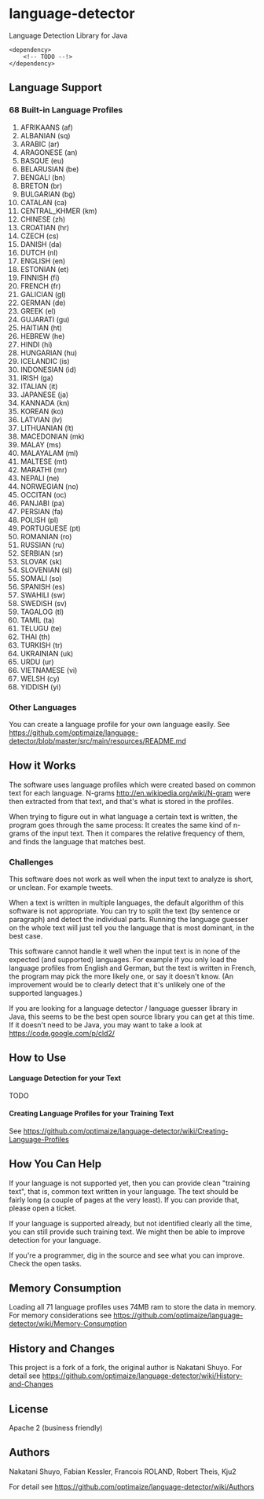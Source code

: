 # language-detector

Language Detection Library for Java

    <dependency>
        <!-- TODO --!>
    </dependency>


## Language Support

### 68 Built-in Language Profiles

1. AFRIKAANS (af)
2. ALBANIAN (sq)
3. ARABIC (ar)
4. ARAGONESE (an)
5. BASQUE (eu)
6. BELARUSIAN (be)
7. BENGALI (bn)
8. BRETON (br)
9. BULGARIAN (bg)
10. CATALAN (ca)
11. CENTRAL_KHMER (km)
12. CHINESE (zh)
13. CROATIAN (hr)
14. CZECH (cs)
15. DANISH (da)
16. DUTCH (nl)
17. ENGLISH (en)
18. ESTONIAN (et)
19. FINNISH (fi)
20. FRENCH (fr)
21. GALICIAN (gl)
22. GERMAN (de)
23. GREEK (el)
24. GUJARATI (gu)
25. HAITIAN (ht)
26. HEBREW (he)
27. HINDI (hi)
28. HUNGARIAN (hu)
29. ICELANDIC (is)
30. INDONESIAN (id)
31. IRISH (ga)
32. ITALIAN (it)
33. JAPANESE (ja)
34. KANNADA (kn)
35. KOREAN (ko)
36. LATVIAN (lv)
37. LITHUANIAN (lt)
38. MACEDONIAN (mk)
39. MALAY (ms)
40. MALAYALAM (ml)
41. MALTESE (mt)
42. MARATHI (mr)
43. NEPALI (ne)
44. NORWEGIAN (no)
45. OCCITAN (oc)
46. PANJABI (pa)
47. PERSIAN (fa)
48. POLISH (pl)
49. PORTUGUESE (pt)
50. ROMANIAN (ro)
51. RUSSIAN (ru)
52. SERBIAN (sr)
53. SLOVAK (sk)
54. SLOVENIAN (sl)
55. SOMALI (so)
56. SPANISH (es)
57. SWAHILI (sw)
58. SWEDISH (sv)
59. TAGALOG (tl)
60. TAMIL (ta)
61. TELUGU (te)
62. THAI (th)
63. TURKISH (tr)
64. UKRAINIAN (uk)
65. URDU (ur)
66. VIETNAMESE (vi)
67. WELSH (cy)
68. YIDDISH (yi)

### Other Languages

You can create a language profile for your own language easily.
See https://github.com/optimaize/language-detector/blob/master/src/main/resources/README.md


## How it Works

The software uses language profiles which were created based on common text for each language.
N-grams http://en.wikipedia.org/wiki/N-gram were then extracted from that text, and that's what is stored in the profiles.

When trying to figure out in what language a certain text is written, the program goes through the same process:
It creates the same kind of n-grams of the input text. Then it compares the relative frequency of them, and finds the
language that matches best.


### Challenges

This software does not work as well when the input text to analyze is short, or unclean. For example tweets.

When a text is written in multiple languages, the default algorithm of this software is not appropriate.
You can try to split the text (by sentence or paragraph) and detect the individual parts. Running the language guesser
on the whole text will just tell you the language that is most dominant, in the best case.

This software cannot handle it well when the input text is in none of the expected (and supported) languages.
For example if you only load the language profiles from English and German, but the text is written in French,
the program may pick the more likely one, or say it doesn't know. (An improvement would be to clearly detect that
it's unlikely one of the supported languages.)

If you are looking for a language detector / language guesser library in Java, this seems to be the best open source
library you can get at this time. If it doesn't need to be Java, you may want to take a look at https://code.google.com/p/cld2/


## How to Use

#### Language Detection for your Text

TODO


#### Creating Language Profiles for your Training Text

See https://github.com/optimaize/language-detector/wiki/Creating-Language-Profiles


## How You Can Help

If your language is not supported yet, then you can provide clean "training text", that is, common text written in your
language. The text should be fairly long (a couple of pages at the very least). If you can provide that, please open
a ticket.

If your language is supported already, but not identified clearly all the time, you can still provide such training
text. We might then be able to improve detection for your language.

If you're a programmer, dig in the source and see what you can improve. Check the open tasks.


## Memory Consumption

Loading all 71 language profiles uses 74MB ram to store the data in memory.
For memory considerations see https://github.com/optimaize/language-detector/wiki/Memory-Consumption


## History and Changes

This project is a fork of a fork, the original author is Nakatani Shuyo.
For detail see https://github.com/optimaize/language-detector/wiki/History-and-Changes

## License

Apache 2 (business friendly)


## Authors

Nakatani Shuyo, Fabian Kessler, Francois ROLAND, Robert Theis, Kju2

For detail see https://github.com/optimaize/language-detector/wiki/Authors

